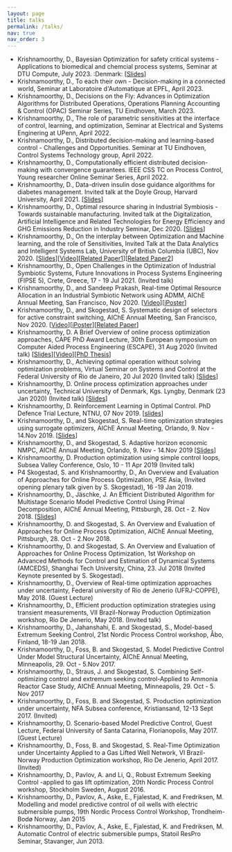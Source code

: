 ```yaml
---
layout: page
title: talks
permalink: /talks/
nav: true
nav_order: 3
---
```

* Krishnamoorthy, D., Bayesian Optimization for safety critical systems - Applications to biomedical and chemcial process systems, Seminar at DTU Compute, July 2023. :Denmark: [[Slides](https://www.dropbox.com/scl/fi/h4iyvdt71q3xuvyvgs6hs/2023_SafeBO_DTU_DK.pdf?rlkey=dbqir168wq7gh8zi5ji2apg0h&dl=0)]
* Krishnamoorthy, D., To each their own - Decision-making in a connected world, Seminar at Laboratoire d'Automatique at EPFL, April 2023.
* Krishnamoorthy, D., Decisions on the Fly: Advances in Optimization Algorithms for Distributed Operations, Operations Planning Accounting & Control (OPAC) Seminar Series, TU Eindhoven, March 2023. 
* Krishnamoorthy, D., The role of parametric sensitivities at the interface of control, learning, and optimization,
Seminar at Electrical and Systems Enginering at UPenn, April 2022. 
* Krishnamoorthy, D., Distributed decision-making and learning-based control - Challenges and Opportunities. Seminar at TU Eindhoven, Control Systems Technology group, April 2022. 
* Krishnamoorthy, D., Computationally efficient distributed decision-making with convergence guarantees. IEEE CSS TC on Process Control, Young researcher Online Seminar Series, April 2022. 
* Krishnamoorthy, D., Data-driven insulin dose guidance algorithms for diabetes management. Invited talk at the Doyle Group, Harvard University, April 2021. [[Slides](https://www.dropbox.com/s/31n7k2fvxlhg0p0/2021_Harvard_SEAS_DoyleLab.pdf?dl=0)]
* Krishnamoorthy, D., Optimal resource sharing in Industrial Symbiosis - Towards sustainable manufacturing. Invited talk at the Digitalization, Artificial Intelligence and Related Technologies for Energy Efficiency and GHG Emissions Reduction in Industry Seminar,  Dec 2020. [[Slides](http://folk.ntnu.no/dineshk/Presentations/EnergyEfficiency_seminar_DK.pdf)]
* Krishnamoorthy, D., On the interplay between Optimization and Machine learning, and the role of Sensitivities, Invited Talk at the Data Analytics and Intelligent Systems Lab, University of British Columbia (UBC), Nov 2020. [[Slides](http://folk.ntnu.no/dineshk/Presentations/Optimization_ML.pdf)][[Video](https://www.youtube.com/watch?v=6wMR3fw5Uv4&ab_channel=DineshKrishnamoorthy)][[Related Paper1](https://arxiv.org/abs/2009.07398)][[Related Paper2](https://arxiv.org/abs/2009.05845)]
* Krishnamoorthy, D., Open Challenges in the Optimization of Industrial Symbiotic Systems, Future Innovations in Process Systems Engineering (FIPSE 5), Crete, Greece, 17 - 19 Jul 2021. (Invited talk)
*	Krishnamoorthy, D., and Sandeep Prakash, Real-time Optimal Resource Allocation in an Industrial Symbiotic Network using ADMM, AIChE Annual Meeting, San Francisco, Nov 2020. [[Video](https://www.youtube.com/watch?v=UV82GkfsyM4&ab_channel=DineshKrishnamoorthy)][[iPoster](https://ann20-aiche.ipostersessions.com/default.aspx?s=3A-FD-9B-DC-49-E0-38-46-FB-78-72-B8-67-70-92-E2)]
*	Krishnamoorthy, D., and Skogestad, S. Systematic design of selectors for active constraint switching, AIChE Annual Meeting, San Francisco, Nov 2020. [[Video](https://www.youtube.com/watch?v=uBrG1OmaKw8&ab_channel=DineshKrishnamoorthy)][[iPoster](https://ann20-aiche.ipostersessions.com/default.aspx?s=99-BA-08-83-39-AE-0E-6F-2A-0A-29-07-0A-42-1B-E5)][[Related Paper](https://www.sciencedirect.com/science/article/pii/S0098135420307274)]
* Krishnamoorthy, D. A Brief Overview of online process optimization approaches, CAPE PhD Award Lecture, 30th European symposium on Computer Aided Process Engineering (ESCAPE), 31 Aug 2020 (Invited talk) [[Slides](http://folk.ntnu.no/dineshk/Presentations/CAPE%20Award%20Lecture.pdf)][[Video](https://youtu.be/O_1hDuIlhvA)][[PhD Thesis](http://folk.ntnu.no/dineshk/Research/PhD_thesis/Thesis_Main.pdf)]
*	Krishnamoorthy, D., Achieving optimal operation without solving optimization problems, Virtual Seminar on Systems and Control at the Federal University of Rio de Janeiro, 20 Jul 2020 (Invited talk) [[Slides](http://folk.ntnu.no/dineshk/Presentations/Slides_COPPE_seminar.pdf)]
* Krishnamoorthy, D. Online process optimization approaches under uncertainty, Technical University of Denmark, Kgs. Lyngby, Denmark (23 Jan 2020) (Invited talk) [[Slides](http://folk.ntnu.no/dineshk/Presentations/RTO%20workshop_DTU_Jan2020.pdf)]
* Krishnamoorthy, D. Reinforcement Learning in Optimal Control. PhD Defence Trial Lecture, NTNU, 07 Nov 2019. [[slides](http://folk.ntnu.no/dineshk/Presentations/TrialLecture_RL_Dinesh%20Krishnamoorthy.pdf)]
*	Krishnamoorthy, D., and Skogestad, S. Real-time optimization strategies using surrogate optimizers, AIChE Annual Meeting, Orlando, 9. Nov - 14.Nov 2019. [[Slides](http://folk.ntnu.no/dineshk/Presentations/SurrogateOptimizer.pdf)]
*	Krishnamoorthy, D., and Skogestad, S. Adaptive horizon economic NMPC, AIChE Annual Meeting, Orlando, 9. Nov - 14.Nov 2019 [[Slides](http://folk.ntnu.no/dineshk/Presentations/AHeNMPC.pdf)]
* Krishnamoorthy, D. Production optimization using simple control loops, Subsea Valley Conference, Oslo, 10 - 11 Apr 2019 (Invited talk)
*	P4 Skogestad, S. and Krishnamoorthy, D., An Overview and Evaluation of Approaches for Online Process Optimization, PSE Asia, (Invited opening plenary talk given by S. Skogestad), 16 -19 Jan 2019.
*	Krishnamoorthy, D., Jäschke, J. An Efficient Distributed Algorithm for Multistage Scenario Model Predictive Control Using Primal Decomposition, AIChE Annual Meeting, Pittsburgh, 28. Oct - 2. Nov 2018. [[Slides](http://folk.ntnu.no/dineshk/Presentations/AIChE_MPC_slides.pdf)]
*	Krishnamoorthy, D. and Skogestad, S. An Overview and Evaluation of Approaches for Online Process Optimization, AIChE Annual Meeting, Pittsburgh, 28. Oct - 2.Nov 2018.
*	Krishnamoorthy, D. and Skogestad, S. An Overview and Evaluation of Approaches for Online Process Optimization, 1st Workshop on Advanced Methods for Control and Estimation of Dynamical Systems (AMCEDS), Shanghai Tech University, China, 23. Jul 2018 (Invited Keynote presented by S. Skogestad).
*	Krishnamoorthy, D., Overview of Real-time optimization approaches under uncertainty, Federal university of Rio de Jenerio (UFRJ-COPPE), May 2018. (Guest Lecture)
*	Krishnamoorthy, D., Efficient production optimization strategies using transient measurements, VII Brazil-Norway Production Optimization workshop, Rio De Jenerio, May 2018. (Invited talk)
*	Krishnamoorthy, D., Jahanshahi, E. and Skogestad, S., Model-based Extremum Seeking Control, 21st Nordic Process Control workshop, Åbo, Finland, 18-19 Jan 2018.
*	Krishnamoorthy, D., Foss, B. and Skogestad, S. Model Predictive Control Under Model Structural Uncertainty, AIChE Annual Meeting, Minneapolis, 29. Oct - 5.Nov 2017.
*	Krishnamoorthy, D., Straus, J. and Skogestad, S. Combining Self-optimizing control and extremum seeking control-Applied to Ammonia Reactor Case Study, AIChE Annual Meeting, Minneapolis, 29. Oct - 5. Nov 2017
*	Krishnamoorthy, D., Foss, B. and Skogestad, S. Production optimization under uncertainty, NFA Subsea conference, Kristiansand, 12-13 Sept 2017. (Invited)
*	Krishnamoorthy, D. Scenario-based Model Predictive Control, Guest Lecture, Federal University of Santa Catarina, Florianopolis, May 2017. (Guest Lecture)
*	Krishnamoorthy, D., Foss, B. and Skogestad, S. Real-Time Optimization under Uncertainty Applied to a Gas Lifted Well Network, VI Brazil-Norway Production Optimization workshop, Rio De Jenerio, April 2017. (Invited)
*	Krishnamoorthy, D., Pavlov, A. and Li, Q., Robust Extremum Seeking Control -applied to gas lift optimization, 20th Nordic Process Control workshop, Stockholm Sweden, August 2016.
*	Krishnamoorthy, D., Pavlov, A., Aske, E., Fjalestad, K. and Fredriksen, M. Modelling and model predictive control of oil wells with electric submersible pumps, 19th Nordic Process Control Workshop, Trondheim-Bodø Norway, Jan 2015
*	Krishnamoorthy, D., Pavlov, A., Aske, E., Fjalestad, K. and Fredriksen, M. Automatic Control of electric submersible pumps, Statoil ResPro Seminar, Stavanger, Jun 2013.
